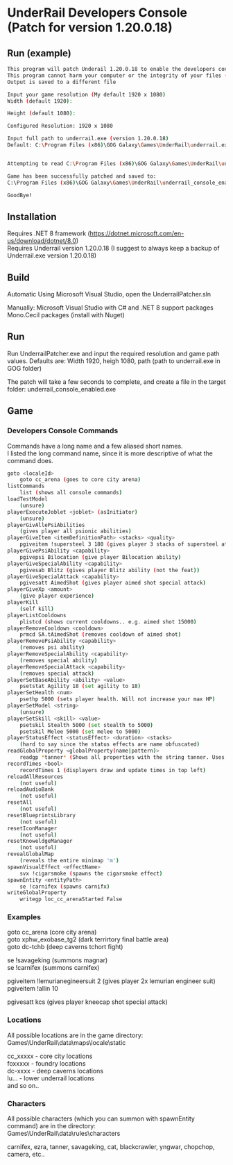 # UnderRail Developers Console (Patch for version 1.20.0.18)
## Run (example)
```sh
This program will patch Underail 1.20.0.18 to enable the developers console using ~ (tilde) key
This program cannot harm your computer or the integrity of your files (even in error/crash)
Output is saved to a different file

Input your game resolution (My default 1920 x 1080)
Width (default 1920):

Height (default 1080):

Configured Resolution: 1920 x 1080

Input full path to underrail.exe (version 1.20.0.18)
Default: C:\Program Files (x86)\GOG Galaxy\Games\UnderRail\underrail.exe


Attempting to read C:\Program Files (x86)\GOG Galaxy\Games\UnderRail\underrail.exe

Game has been successfully patched and saved to:
C:\Program Files (x86)\GOG Galaxy\Games\UnderRail\underrail_console_enabled.exe

GoodBye!
```
## Installation
Requires .NET 8 framework (https://dotnet.microsoft.com/en-us/download/dotnet/8.0)   
Requires Underrail version 1.20.0.18
(I suggest to always keep a backup of Underrail.exe version 1.20.0.18)  
  
## Build
Automatic
Using Microsoft Visual Studio, open the UnderrailPatcher.sln

Manually:
Microsoft Visual Studio with C# and .NET 8 support packages  
Mono.Cecil packages (install with Nuget)  

## Run
Run UnderrailPatcher.exe and input the required resolution and game path values.
Defaults are: Width 1920, heigh 1080, path (path to underrail.exe in GOG folder)

The patch will take a few seconds to complete, and create a file in the target folder:
underrail_console_enabled.exe

## Game
### Developers Console Commands  
Commands have a long name and a few aliased short names.  
I listed the long command name, since it is more descriptive of what the command does.  
  
```sh
goto <localeId>
    goto cc_arena (goes to core city arena)
listCommands
    list (shows all console commands)
loadTestModel
    (unsure)
playerExecuteJoblet <joblet> (asInitiator)
    (unsure)
playerGivAllePsiAbilities
    (gives player all psionic abilities)
playerGiveItem <itemDefinitionPath> <stacks> <quality>
    pgiveitem !supersteel 3 180 (gives player 3 stacks of supersteel at 180 quality)
playerGivePsiAbility <capability>
    pgivepsi Bilocation (give player Bilocation ability)
playerGiveSpecialAbility <capability>
    pgivesab Blitz (gives player Blitz ability (not the feat))
playerGiveSpecialAttack <capability>
    pgivesatt AimedShot (gives player aimed shot special attack)
playerGiveXp <amount>
    (give player experience)
playerKill
    (self kill)
playerListCooldowns
    plistcd (shows current cooldowns.. e.g. aimed shot 15000)
playerRemoveCooldown <cooldown>
    prmcd SA.tAimedShot (removes cooldown of aimed shot)
playerRemovePsiAbility <capability>
    (removes psi ability)
playerRemoveSpecialAbility <capability>
    (removes special ability)
playerRemoveSpecialAttack <capability>
    (removes special attack)
playerSetBaseAbility <ability> <value>
    psetstat Agility 18 (set agility to 18)
playerSetHealth <num>
    psethp 5000 (sets player health. Will not increase your max HP)
playerSetModel <string>
    (unsure)
playerSetSkill <skill> <value>
    psetskil Stealth 5000 (set stealth to 5000)
    psetskil Melee 5000 (set melee to 5000)
playerStatusEffect <statusEffect> <duration> <stacks>
    (hard to say since the status effects are name obfuscated)
readGlobalProperty <globalProperty(name|pattern)>
    readgp *tanner* (Shows all properties with the string tanner. Uses regular expressions. Yay!)
recordTimes <bool>
    recordTimes 1 (displayers draw and update times in top left)
reloadAllResources
    (not useful)
reloadAudioBank
    (not useful)
resetAll
    (not useful)
resetBlueprintsLibrary
    (not useful)
resetIconManager
    (not useful)
resetKnoweldgeManager
    (not useful)
revealGlobalMap
    (reveals the entire minimap 'm')
spawnVisualEffect <effectName>
    svx !cigarsmoke (spawns the cigarsmoke effect)
spawnEntity <entityPath>
    se !carnifex (spawns carnifx)
writeGlobalProperty
    writegp loc_cc_arenaStarted False 
```
### Examples
goto cc_arena (core city arena)  
goto xphw_exobase_tg2 (dark terrirtory final battle area)  
goto dc-tchb (deep caverns tchort fight)  
  
se !savageking (summons magnar)  
se !carnifex (summons carnifex)  
  
pgiveitem !lemurianegineersuit 2 (gives player 2x lemurian engineer suit)  
pgiveitem !allin 10  
  
pgivesatt kcs (gives player kneecap shot special attack)  
  
### Locations
All possible locations are in the game directory:  
Games\UnderRail\data\maps\locale\static  
  
cc_xxxxx - core city locations  
foxxxxx - foundry locations  
dc-xxxx - deep caverns locations  
lu...   - lower underrail locations  
and so on..  
  
### Characters
All possible characters (which you can summon with spawnEntity command) are in the directory:  
Games\UnderRail\data\rules\characters  
  
carnifex, ezra, tanner, savageking, cat, blackcrawler, yngwar, chopchop, camera, etc..  
